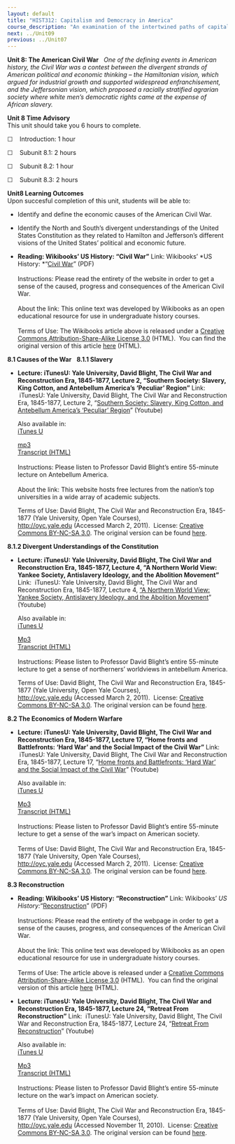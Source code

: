 ```yaml
---
layout: default
title: "HIST312: Capitalism and Democracy in America"
course_description: "An examination of the intertwined paths of capitalism and democracy in US history from the 17th century to the present, focusing on the connections between America’s economic and political development."
next: ../Unit09
previous: ../Unit07
---
```

**Unit 8: The American Civil War** <span id="8"></span> 
*One of the defining events in American history, the Civil War was a
contest between the divergent strands of American political and economic
thinking – the Hamiltonian vision, which argued for industrial growth
and supported widespread enfranchisement, and the Jeffersonian vision,
which proposed a racially stratified agrarian society where white men’s
democratic rights came at the expense of African slavery.*

**Unit 8 Time Advisory**  
This unit should take you 6 hours to complete.

☐    Introduction: 1 hour

☐    Subunit 8.1: 2 hours

☐    Subunit 8.2: 1 hour

☐    Subunit 8.3: 2 hours

**Unit8 Learning Outcomes**  
Upon succesful completion of this unit, students will be able to:

-   Identify and define the economic causes of the American Civil War.
-   Identify the North and South’s divergent understandings of the
    United States Constitution as they related to Hamilton and
    Jefferson’s different visions of the United States’ political and
    economic future.

-   **Reading: Wikibooks’ US History: “Civil War”**
    Link: Wikibooks’ *US History: *“[Civil
    War](http://www.saylor.org/site/wp-content/uploads/2011/08/HIST312-8-Civil-War.pdf)”
    (PDF)  
        
     Instructions: Please read the entirety of the website in order to
    get a sense of the caused, progress and consequences of the American
    Civil War.  
        
     About the link: This online text was developed by Wikibooks as an
    open educational resource for use in undergraduate history
    courses.  
        
     Terms of Use: The Wikibooks article above is released under a
    [Creative Commons Attribution-Share-Alike License
    3.0](http://creativecommons.org/licenses/by-sa/3.0/) (HTML).  You
    can find the original version of this article
    [here](http://en.wikibooks.org/wiki/US_History/Civil_War) (HTML).

**8.1 Causes of the War** <span id="8.1"></span> 
**8.1.1 Slavery** <span id="8.1.1"></span> 
-   **Lecture: iTunesU: Yale University, David Blight, The Civil War and
    Reconstruction Era, 1845-1877, Lecture 2, “Southern Society:
    Slavery, King Cotton, and Antebellum America’s ‘Peculiar’ Region”**
    Link:  iTunesU: Yale University, David Blight, The Civil War and
    Reconstruction Era, 1845-1877, Lecture 2, “[Southern Society:
    Slavery, King Cotton, and Antebellum America’s ‘Peculiar’
    Region](http://www.youtube.com/watch?v=IIYxuTbJBz8)” (Youtube)  
      
     Also available in:  
     [iTunes
    U](http://deimos3.apple.com/WebObjects/Core.woa/Browse/yale.edu-dz.2821767545?i=1913560108)  

    [mp3](http://openmedia.yale.edu/projects/media_viewer/video_viewer2.php?window_size=audio&type=mp3&title=HIST%20119%20-%20Lecture%202%20-%20Prof.%20David%20Blight&path=%2Fcourses%2Fspring08%2Fhist119%2Fmp3%2Fhist119_02_011708.mp3)  
     [Transcript (HTML)](http://oyc.yale.edu/transcript/543/hist-119)  
        
     Instructions: Please listen to Professor David Blight’s entire
    55-minute lecture on Antebellum America.  
        
     About the link: This website hosts free lectures from the nation’s
    top universities in a wide array of academic subjects.  
      
     Terms of Use: David Blight, The Civil War and Reconstruction Era,
    1845-1877 (Yale University, Open Yale Courses),
    <http://oyc.yale.edu> (Accessed March 2, 2011).  License: [Creative
    Commons BY-NC-SA
    3.0](http://creativecommons.org/licenses/by-nc-sa/3.0/us/). The
    original version can be found
    [here](http://oyc.yale.edu/history/civil-war-and-reconstruction/content/sessions.html).

**8.1.2 Divergent Understandings of the Constitution** <span
id="8.1.2"></span> 
-   **Lecture: iTunesU: Yale University, David Blight, The Civil War and
    Reconstruction Era, 1845-1877, Lecture 4, “A Northern World View:
    Yankee Society, Antislavery Ideology, and the Abolition Movement”**
    Link:  iTunesU: Yale University, David Blight, The Civil War and
    Reconstruction Era, 1845-1877, Lecture 4, [“A Northern World View:
    Yankee Society, Antislavery Ideology, and the Abolition
    Movement](http://www.youtube.com/watch?v=QUIu1SdMoZ8)” (Youtube)  
      
     Also available in:  
     [iTunes
    U](http://deimos3.apple.com/WebObjects/Core.woa/Browse/yale.edu-dz.2821767555?i=1281458248)  

    [Mp3](http://openmedia.yale.edu/projects/media_viewer/video_viewer2.php?window_size=audio&type=mp3&title=HIST%20119%20-%20Lecture%204%20-%20Prof.%20David%20Blight&path=%2Fcourses%2Fspring08%2Fhist119%2Fmp3%2Fhist119_04_012408.mp3)  
     [Transcript (HTML)](http://oyc.yale.edu/transcript/545/hist-119)  
        
     Instructions: Please listen to Professor David Blight’s entire
    55-minute lecture to get a sense of northerners’ worldviews in
    antebellum America.  
      
     Terms of Use: David Blight, The Civil War and Reconstruction Era,
    1845-1877 (Yale University, Open Yale Courses),
    <http://oyc.yale.edu> (Accessed March 2, 2011).  License: [Creative
    Commons BY-NC-SA
    3.0](http://creativecommons.org/licenses/by-nc-sa/3.0/us/). The
    original version can be found
    [here](http://oyc.yale.edu/history/civil-war-and-reconstruction/content/sessions.html).

**8.2 The Economics of Modern Warfare** <span id="8.2"></span> 
-   **Lecture: iTunesU: Yale University, David Blight, The Civil War and
    Reconstruction Era, 1845-1877, Lecture 17, “Home fronts and
    Battlefronts: ‘Hard War’ and the Social Impact of the Civil War”**
    Link:  iTunesU: Yale University, David Blight, The Civil War and
    Reconstruction Era, 1845-1877, Lecture 17, “[Home fronts and
    Battlefronts: ‘Hard War’ and the Social Impact of the Civil
    War](http://www.youtube.com/watch?v=VpVZQtNXyzw)” (Youtube)  
      
     Also available in:  
     [iTunes
    U](http://deimos3.apple.com/WebObjects/Core.woa/Browse/yale.edu-dz.2821767620?i=1168022318)             

    [Mp3](http://openmedia.yale.edu/projects/media_viewer/video_viewer2.php?window_size=audio&type=mp3&title=HIST%20119%20-%20Lecture%205%20-%20Prof.%20David%20Blight&path=%2Fcourses%2Fspring08%2Fhist119%2Fmp3%2Fhist119_05_012908.mp3)  
     [Transcript
    (HTML)](http://oyc.yale.edu/history/civil-war-and-reconstruction/content/transcripts/transcript-5-telling-a-free-story-fugitive-slaves)  
        
     Instructions: Please listen to Professor David Blight’s entire
    55-minute lecture to get a sense of the war’s impact on American
    society.  
        
     Terms of Use: David Blight, The Civil War and Reconstruction Era,
    1845-1877 (Yale University, Open Yale Courses),
    <http://oyc.yale.edu> (Accessed March 2, 2011).  License: [Creative
    Commons BY-NC-SA
    3.0](http://creativecommons.org/licenses/by-nc-sa/3.0/us/). The
    original version can be found
    [here](http://oyc.yale.edu/history/civil-war-and-reconstruction/content/sessions.html).

**8.3 Reconstruction** <span id="8.3"></span> 
-   **Reading: Wikibooks’ US History: “Reconstruction”**
    Link: Wikibooks’ *US
    History:*“[Reconstruction](http://www.saylor.org/site/wp-content/uploads/2011/08/HIST312-8.3-Reconstruction.pdf)”
    (PDF)  
        
     Instructions: Please read the entirety of the webpage in order to
    get a sense of the causes, progress, and consequences of the
    American Civil War.  
        
     About the link: This online text was developed by Wikibooks as an
    open educational resource for use in undergraduate history
    courses.  
        
     Terms of Use: The article above is released under a [Creative
    Commons Attribution-Share-Alike License
    3.0](http://creativecommons.org/licenses/by-sa/3.0/) (HTML).  You
    can find the original version of this article
    [here](http://en.wikibooks.org/wiki/US_History/Reconstruction)
    (HTML).

-   **Lecture: iTunesU: Yale University, David Blight, The Civil War and
    Reconstruction Era, 1845-1877, Lecture 24, “Retreat From
    Reconstruction”**
    Link:  iTunesU: Yale University, David Blight, The Civil War and
    Reconstruction Era, 1845-1877, Lecture 24, “[Retreat From
    Reconstruction](http://www.youtube.com/watch?v=JWnPCrq_oNQ)” (Youtube)  
      
     Also available in:   
     [iTunes
    U](http://deimos3.apple.com/WebObjects/Core.woa/Browse/yale.edu-dz.2821767655?i=1128884536)  

    [Mp3](http://openmedia.yale.edu/projects/media_viewer/video_viewer2.php?window_size=audio&type=mp3&title=HIST%20119%20-%20Lecture%205%20-%20Prof.%20David%20Blight&path=%2Fcourses%2Fspring08%2Fhist119%2Fmp3%2Fhist119_05_012908.mp3)  
     [Transcript
    (HTML)](http://oyc.yale.edu/history/civil-war-and-reconstruction/content/transcripts/transcript-5-telling-a-free-story-fugitive-slaves)  
        
     Instructions: Please listen to Professor David Blight’s entire
    55-minute lecture on the war’s impact on American society.  
        
     Terms of Use: David Blight, The Civil War and Reconstruction Era,
    1845-1877 (Yale University, Open Yale Courses),
    <http://oyc.yale.edu> (Accessed November 11, 2010).  License:
    [Creative Commons BY-NC-SA
    3.0](http://creativecommons.org/licenses/by-nc-sa/3.0/us/). The
    original version can be found
    [here](http://oyc.yale.edu/history/civil-war-and-reconstruction/content/sessions.html).


